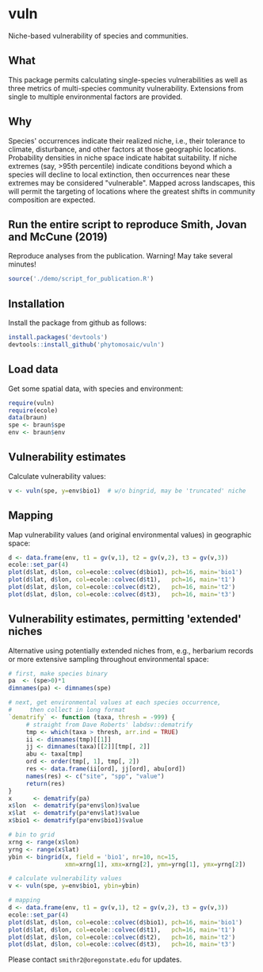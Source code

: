 # vuln

Niche-based vulnerability of species and communities.


## What

This package permits calculating single-species vulnerabilities as well as three metrics of multi-species community vulnerability.  Extensions from single to multiple environmental factors are provided. 


## Why

Species' occurrences indicate their realized niche, i.e., their tolerance to climate, disturbance, and other factors at those geographic locations.  Probability densities in niche space indicate habitat suitability.  If niche extremes (say, >95th percentile) indicate conditions beyond which a species will decline to local extinction, then occurrences near these extremes may be considered "vulnerable".  Mapped across landscapes, this will permit the targeting of locations where the greatest shifts in community composition are expected.


## Run the entire script to reproduce Smith, Jovan and McCune (2019)

Reproduce analyses from the publication.  Warning!  May take several minutes!
```r
source('./demo/script_for_publication.R')
```


## Installation

Install the package from github as follows:
```r
install.packages('devtools')
devtools::install_github('phytomosaic/vuln')
```


## Load data

Get some spatial data, with species and environment:
```r
require(vuln)
require(ecole)
data(braun)
spe <- braun$spe
env <- braun$env
```


## Vulnerability estimates

Calculate vulnerability values:
```r
v <- vuln(spe, y=env$bio1)  # w/o bingrid, may be 'truncated' niche
```


## Mapping

Map vulnerability values (and original environmental values) in geographic space:
```r
d <- data.frame(env, t1 = gv(v,1), t2 = gv(v,2), t3 = gv(v,3))
ecole::set_par(4)
plot(d$lat, d$lon, col=ecole::colvec(d$bio1), pch=16, main='bio1')
plot(d$lat, d$lon, col=ecole::colvec(d$t1),   pch=16, main='t1')
plot(d$lat, d$lon, col=ecole::colvec(d$t2),   pch=16, main='t2')
plot(d$lat, d$lon, col=ecole::colvec(d$t3),   pch=16, main='t3')
```


## Vulnerability estimates, permitting 'extended' niches

Alternative using potentially extended niches from, e.g., herbarium records or more extensive sampling throughout environmental space:
```r
# first, make species binary
pa  <- (spe>0)*1
dimnames(pa) <- dimnames(spe)

# next, get environmental values at each species occurrence, 
#     then collect in long format
`dematrify` <- function (taxa, thresh = -999) {
     # straight from Dave Roberts' labdsv::dematrify
     tmp <- which(taxa > thresh, arr.ind = TRUE)
     ii <- dimnames(tmp)[[1]]
     jj <- dimnames(taxa)[[2]][tmp[, 2]]
     abu <- taxa[tmp]
     ord <- order(tmp[, 1], tmp[, 2])
     res <- data.frame(ii[ord], jj[ord], abu[ord])
     names(res) <- c("site", "spp", "value")
     return(res)
}
x      <- dematrify(pa)
x$lon  <- dematrify(pa*env$lon)$value
x$lat  <- dematrify(pa*env$lat)$value
x$bio1 <- dematrify(pa*env$bio1)$value

# bin to grid
xrng <- range(x$lon)
yrng <- range(x$lat)
ybin <- bingrid(x, field = 'bio1', nr=10, nc=15, 
                xmn=xrng[1], xmx=xrng[2], ymn=yrng[1], ymx=yrng[2])

# calculate vulnerability values
v <- vuln(spe, y=env$bio1, ybin=ybin)

# mapping
d <- data.frame(env, t1 = gv(v,1), t2 = gv(v,2), t3 = gv(v,3))
ecole::set_par(4)
plot(d$lat, d$lon, col=ecole::colvec(d$bio1), pch=16, main='bio1')
plot(d$lat, d$lon, col=ecole::colvec(d$t1),   pch=16, main='t1')
plot(d$lat, d$lon, col=ecole::colvec(d$t2),   pch=16, main='t2')
plot(d$lat, d$lon, col=ecole::colvec(d$t3),   pch=16, main='t3')

```

Please contact `smithr2@oregonstate.edu` for updates.
